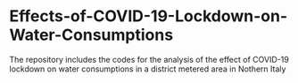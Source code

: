# Effects-of-COVID-19-Lockdown-on-Water-Consumptions
The repository includes the codes for the analysis of the effect of COVID-19 lockdown on water consumptions in a district metered area in Nothern Italy

